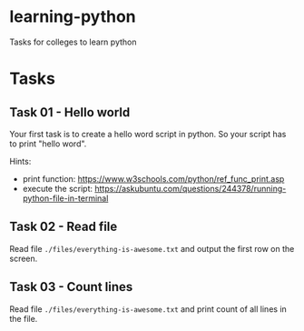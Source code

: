 # learning-python
Tasks for colleges to learn python


# Tasks
## Task 01 - Hello world

Your first task is to create a hello word script in python. So your script has to print "hello word".
 
Hints:
- print function: https://www.w3schools.com/python/ref_func_print.asp
- execute the script: https://askubuntu.com/questions/244378/running-python-file-in-terminal
 
## Task 02 - Read file
Read file `./files/everything-is-awesome.txt` and output the first row on the screen.

## Task 03 - Count lines
Read file `./files/everything-is-awesome.txt` and print count of all lines in the file.

<!--
https://raw.githubusercontent.com/zhiwehu/Python-programming-exercises/master/100%2B%20Python%20challenging%20programming%20exercises.txt
-->
